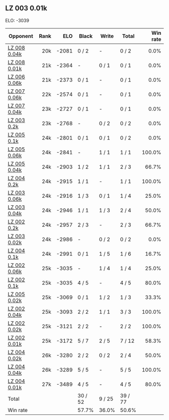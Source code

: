 ## LZ 003 0.01k ##

ELO: -3039

Opponent | Rank | ELO | Black | Write | Total | Win rate
---------|-----:|----:|-------|-------|-------|-------:
[LZ 008 0.04k](LZ%20008%200.04k.md) | 20k | -2081 | 0 / 2 | - | 0 / 2 | 0.0%
[LZ 008 0.01k](LZ%20008%200.01k.md) | 21k | -2364 | - | 0 / 1 | 0 / 1 | 0.0%
[LZ 006 0.06k](LZ%20006%200.06k.md) | 21k | -2373 | 0 / 1 | - | 0 / 1 | 0.0%
[LZ 007 0.06k](LZ%20007%200.06k.md) | 22k | -2574 | 0 / 1 | - | 0 / 1 | 0.0%
[LZ 007 0.04k](LZ%20007%200.04k.md) | 23k | -2727 | 0 / 1 | - | 0 / 1 | 0.0%
[LZ 003 0.2k](LZ%20003%200.2k.md) | 23k | -2768 | - | 0 / 2 | 0 / 2 | 0.0%
[LZ 005 0.1k](LZ%20005%200.1k.md) | 24k | -2801 | 0 / 1 | 0 / 1 | 0 / 2 | 0.0%
[LZ 005 0.06k](LZ%20005%200.06k.md) | 24k | -2841 | - | 1 / 1 | 1 / 1 | 100.0%
[LZ 005 0.04k](LZ%20005%200.04k.md) | 24k | -2903 | 1 / 2 | 1 / 1 | 2 / 3 | 66.7%
[LZ 004 0.2k](LZ%20004%200.2k.md) | 24k | -2915 | 1 / 1 | - | 1 / 1 | 100.0%
[LZ 003 0.06k](LZ%20003%200.06k.md) | 24k | -2916 | 1 / 3 | 0 / 1 | 1 / 4 | 25.0%
[LZ 003 0.04k](LZ%20003%200.04k.md) | 24k | -2946 | 1 / 1 | 1 / 3 | 2 / 4 | 50.0%
[LZ 002 0.2k](LZ%20002%200.2k.md) | 24k | -2957 | 2 / 3 | - | 2 / 3 | 66.7%
[LZ 003 0.02k](LZ%20003%200.02k.md) | 24k | -2986 | - | 0 / 2 | 0 / 2 | 0.0%
[LZ 004 0.1k](LZ%20004%200.1k.md) | 24k | -2991 | 0 / 1 | 1 / 5 | 1 / 6 | 16.7%
[LZ 002 0.06k](LZ%20002%200.06k.md) | 25k | -3035 | - | 1 / 4 | 1 / 4 | 25.0%
[LZ 002 0.1k](LZ%20002%200.1k.md) | 25k | -3035 | 4 / 5 | - | 4 / 5 | 80.0%
[LZ 005 0.02k](LZ%20005%200.02k.md) | 25k | -3069 | 0 / 1 | 1 / 2 | 1 / 3 | 33.3%
[LZ 002 0.04k](LZ%20002%200.04k.md) | 25k | -3093 | 2 / 2 | 1 / 1 | 3 / 3 | 100.0%
[LZ 002 0.02k](LZ%20002%200.02k.md) | 25k | -3121 | 2 / 2 | - | 2 / 2 | 100.0%
[LZ 002 0.01k](LZ%20002%200.01k.md) | 25k | -3172 | 5 / 7 | 2 / 5 | 7 / 12 | 58.3%
[LZ 004 0.02k](LZ%20004%200.02k.md) | 26k | -3280 | 2 / 2 | 0 / 2 | 2 / 4 | 50.0%
[LZ 004 0.04k](LZ%20004%200.04k.md) | 26k | -3289 | 5 / 5 | - | 5 / 5 | 100.0%
[LZ 004 0.01k](LZ%20004%200.01k.md) | 27k | -3489 | 4 / 5 | - | 4 / 5 | 80.0%
Total | | | 30 / 52 | 9 / 25 | 39 / 77 | 
Win rate| | | 57.7% | 36.0% | 50.6% | 
